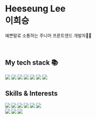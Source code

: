 <h1> Heeseung Lee <br /> 이희승 </h1>
예쁜말로 소통하는 주니어 프론트엔드 개발자🙋‍♀️  
<br />
<br />
<br />

<h2> My tech stack 📚</h2>
<div align=left> 
  <img src="https://img.shields.io/badge/HTML5-E34F26?style=for-the-badge&logo=html5&logoColor=white">
  <img src="https://img.shields.io/badge/CSS3-1572B6?style=for-the-badge&logo=css3&logoColor=white">
  <img src="https://img.shields.io/badge/JavaScript-F7DF1E?style=for-the-badge&logo=javascript&logoColor=black">
  <img src="https://img.shields.io/badge/React-20232A?style=for-the-badge&logo=react&logoColor=61DAFB">
  <img src="https://img.shields.io/badge/styled--components-DB7093?style=for-the-badge&logo=styled-components&logoColor=white">
  <img src="https://img.shields.io/badge/Redux-593D88?style=for-the-badge&logo=redux&logoColor=white">
  <img src="https://img.shields.io/badge/React_Router-CA4245?style=for-the-badge&logo=react-router&logoColor=white">
</div>

<h2> Skills & Interests </h2>
<div align=left> 
  <img src="https://img.shields.io/badge/GitHub-100000?style=for-the-badge&logo=github&logoColor=white">
  <img src="https://img.shields.io/badge/TypeScript-007ACC?style=for-the-badge&logo=typescript&logoColor=white">
  <img src="https://img.shields.io/badge/React_Native-20232A?style=for-the-badge&logo=react&logoColor=61DAFB">
  <img src="https://img.shields.io/badge/Svelte-4A4A55?style=for-the-badge&logo=svelte&logoColor=FF3E00">
  <img src="https://img.shields.io/badge/Vue.js-35495E?style=for-the-badge&logo=vue.js&logoColor=4FC08D">
  <img src="https://img.shields.io/badge/Angular-DD0031?style=for-the-badge&logo=angular&logoColor=white">
</div>

<div align=left>
  <img src="https://img.shields.io/badge/Slack-4A154B?style=for-the-badge&logo=slack&logoColor=white">
  <img src="https://aleen42.github.io/badges/src/stackoverflow.svg">
  <img src="https://img.shields.io/badge/LinkedIn-0077B5?style=for-the-badge&logo=linkedin&logoColor=white">
 
</div>


<!--
<img src="">
-->
